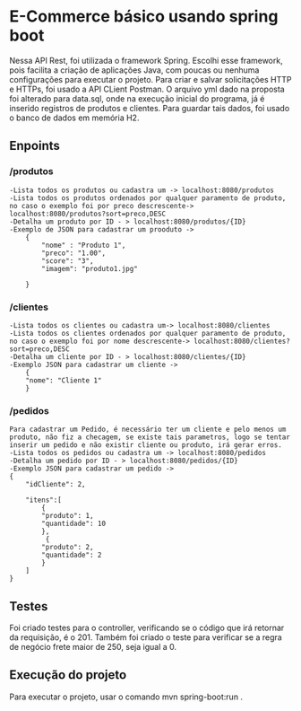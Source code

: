 # E-Commerce básico usando spring boot

Nessa API Rest, foi utilizada o framework Spring. Escolhi esse framework, pois facilita a criação de aplicações Java, com poucas ou nenhuma configurações para executar o projeto. Para criar e salvar solicitações HTTP e HTTPs, foi usado a API CLient Postman. 
O arquivo yml dado na proposta foi alterado para data.sql, onde na execução inicial do programa, já é inserido registros de produtos e clientes. Para guardar tais dados, foi usado o banco de dados em memória H2.


## Enpoints
### /produtos
    -Lista todos os produtos ou cadastra um -> localhost:8080/produtos
    -Lista todos os produtos ordenados por qualquer paramento de produto, no caso o exemplo foi por preco descrescente-> localhost:8080/produtos?sort=preco,DESC
    -Detalha um produto por ID - > localhost:8080/produtos/{ID}
    -Exemplo de JSON para cadastrar um prooduto -> 
        {
            "nome" : "Produto 1",
            "preco": "1.00",
            "score": "3",
            "imagem": "produto1.jpg"
        
        }
### /clientes
    -Lista todos os clientes ou cadastra um-> localhost:8080/clientes
    -Lista todos os clientes ordenados por qualquer paramento de produto, no caso o exemplo foi por nome descrescente-> localhost:8080/clientes?sort=preco,DESC
    -Detalha um cliente por ID - > localhost:8080/clientes/{ID}
    -Exemplo JSON para cadastrar um cliente -> 
        {
        "nome": "Cliente 1"
        }
### /pedidos
    Para cadastrar um Pedido, é necessário ter um cliente e pelo menos um produto, não fiz a checagem, se existe tais parametros, logo se tentar inserir um pedido e não existir cliente ou produto, irá gerar erros.
    -Lista todos os pedidos ou cadastra um -> localhost:8080/pedidos
    -Detalha um pedido por ID - > localhost:8080/pedidos/{ID}
    -Exemplo JSON para cadastrar um pedido -> 
    {
        "idCliente": 2,
        
        "itens":[
            {
            "produto": 1,
            "quantidade": 10
            },
             {
            "produto": 2,
            "quantidade": 2
            }
        ]
    }

## Testes
Foi criado testes para o controller, verificando se o código que irá retornar da requisição, é o 201. 
Também foi criado o teste para verificar se a regra de negócio frete maior de 250, seja igual a 0.

## Execução do projeto 
Para executar o projeto, usar o comando mvn spring-boot:run   .






    
    

